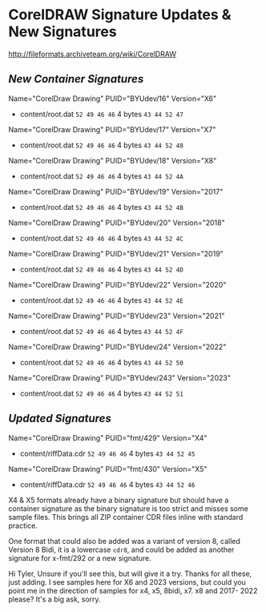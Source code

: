# CorelDRAW Signature Updates & New Signatures
http://fileformats.archiveteam.org/wiki/CorelDRAW

## *New Container Signatures*

Name="CorelDraw Drawing" PUID="BYUdev/16" Version="X6"
- content/root.dat ```52 49 46 46``` 4 bytes ```43 44 52 47```

Name="CorelDraw Drawing" PUID="BYUdev/17" Version="X7"
- content/root.dat ```52 49 46 46``` 4 bytes ```43 44 52 48```

Name="CorelDraw Drawing" PUID="BYUdev/18" Version="X8"
- content/root.dat ```52 49 46 46``` 4 bytes ```43 44 52 4A```

Name="CorelDraw Drawing" PUID="BYUdev/19" Version="2017"
- content/root.dat ```52 49 46 46``` 4 bytes ```43 44 52 4B```

Name="CorelDraw Drawing" PUID="BYUdev/20" Version="2018"
- content/root.dat ```52 49 46 46``` 4 bytes ```43 44 52 4C```

Name="CorelDraw Drawing" PUID="BYUdev/21" Version="2019"
- content/root.dat ```52 49 46 46``` 4 bytes ```43 44 52 4D```

Name="CorelDraw Drawing" PUID="BYUdev/22" Version="2020"
- content/root.dat ```52 49 46 46``` 4 bytes ```43 44 52 4E```

Name="CorelDraw Drawing" PUID="BYUdev/23" Version="2021"
- content/root.dat ```52 49 46 46``` 4 bytes ```43 44 52 4F```

Name="CorelDraw Drawing" PUID="BYUdev/24" Version="2022"
- content/root.dat ```52 49 46 46``` 4 bytes ```43 44 52 50```

Name="CorelDraw Drawing" PUID="BYUdev/243" Version="2023"
- content/root.dat ```52 49 46 46``` 4 bytes ```43 44 52 51```


## *Updated Signatures*

Name="CorelDraw Drawing" PUID="fmt/429" Version="X4"
- content/riffData.cdr ```52 49 46 46``` 4 bytes ```43 44 52 45```

Name="CorelDraw Drawing" PUID="fmt/430" Version="X5"
- content/riffData.cdr ```52 49 46 46``` 4 bytes ```43 44 52 46```

X4 & X5 formats already have a binary signature but should have a container signature as the binary signature is too strict and misses some sample files. This brings all ZIP container CDR files inline with standard practice. 

One format that could also be added was a variant of version 8, called Version 8 Bidi, it is a lowercase ```cdr8```, and could be added as another signature for x-fmt/292 or a new signature.

Hi Tyler, Unsure if you'll see this, but will give it a try. Thanks for all these, just adding. I see samples here for X6 and 2023 versions, but could you point me in the direction of samples for x4, x5, 8bidi, x7. x8 and 2017- 2022 please? It's a big ask, sorry. 

